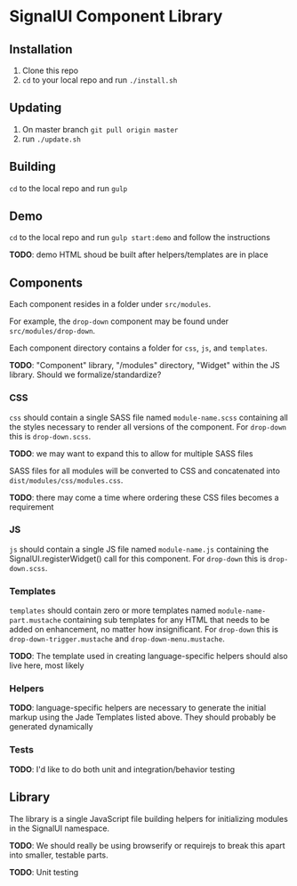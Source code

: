 # SignalUI Component Library

## Installation

1. Clone this repo
2. `cd` to your local repo and run `./install.sh`

## Updating

1. On master branch `git pull origin master`
2. run `./update.sh`

## Building

`cd` to the local repo and run `gulp`

## Demo

`cd` to the local repo and run `gulp start:demo` and follow the instructions

**TODO**: demo HTML shoud be built after helpers/templates are in place

## Components

Each component resides in a folder under `src/modules`.

For example, the `drop-down` component may be found under `src/modules/drop-down`.

Each component directory contains a folder for `css`, `js`, and `templates`.

**TODO**: "Component" library, "/modules" directory, "Widget" within the JS library. Should we formalize/standardize?

### CSS

`css` should contain a single SASS file named `module-name.scss` containing all the styles necessary to render all versions of the component. For `drop-down` this is `drop-down.scss`.

**TODO**: we may want to expand this to allow for multiple SASS files

SASS files for all modules will be converted to CSS and concatenated into `dist/modules/css/modules.css`.

**TODO**: there may come a time where ordering these CSS files becomes a requirement

### JS

`js` should contain a single JS file named `module-name.js` containing the SignalUI.registerWidget() call for this component. For `drop-down` this is `drop-down.scss`.

### Templates

`templates` should contain zero or more templates  named `module-name-part.mustache` containing sub templates for any HTML that needs to be added on enhancement, no matter how insignificant. For `drop-down` this is `drop-down-trigger.mustache` and `drop-down-menu.mustache`.

**TODO**: The template used in creating language-specific helpers should also live here, most likely

### Helpers

**TODO**: language-specific helpers are necessary to generate the initial markup using the Jade Templates listed above. They should probably be generated dynamically

### Tests

**TODO**: I'd like to do both unit and integration/behavior testing

## Library

The library is a single JavaScript file building helpers for initializing modules in the SignalUI namespace.

**TODO**: We should really be using browserify or requirejs to break this apart into smaller, testable parts.

**TODO**: Unit testing
